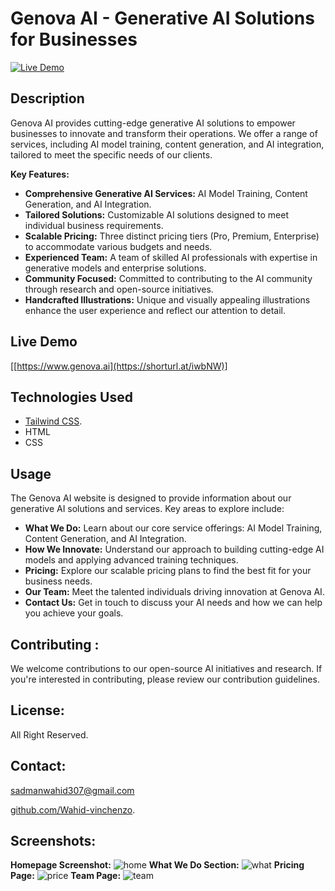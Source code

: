 # Genova AI - Generative AI Solutions for Businesses

[![Live Demo](https://img.shields.io/badge/Live%20Demo-Visit-brightgreen)](https://shorturl.at/iwbNW)  

## Description

Genova AI provides cutting-edge generative AI solutions to empower businesses to innovate and transform their operations.  We offer a range of services, including AI model training, content generation, and AI integration, tailored to meet the specific needs of our clients.

**Key Features:**

*   **Comprehensive Generative AI Services:** AI Model Training, Content Generation, and AI Integration.
*   **Tailored Solutions:** Customizable AI solutions designed to meet individual business requirements.
*   **Scalable Pricing:**  Three distinct pricing tiers (Pro, Premium, Enterprise) to accommodate various budgets and needs.
*   **Experienced Team:**  A team of skilled AI professionals with expertise in generative models and enterprise solutions.
*   **Community Focused:**  Committed to contributing to the AI community through research and open-source initiatives.
*   **Handcrafted Illustrations:** Unique and visually appealing illustrations enhance the user experience and reflect our attention to detail.

## Live Demo

[[https://www.genova.ai](https://shorturl.at/iwbNW)] 
## Technologies Used

*   [Tailwind CSS](https://tailwindcss.com/).
*   HTML
*   CSS
  



## Usage

The Genova AI website is designed to provide information about our generative AI solutions and services.  Key areas to explore include:

*   **What We Do:**  Learn about our core service offerings: AI Model Training, Content Generation, and AI Integration.
*   **How We Innovate:**  Understand our approach to building cutting-edge AI models and applying advanced training techniques.
*   **Pricing:** Explore our scalable pricing plans to find the best fit for your business needs.
*   **Our Team:** Meet the talented individuals driving innovation at Genova AI.
*   **Contact Us:**  Get in touch to discuss your AI needs and how we can help you achieve your goals.

## Contributing :


We welcome contributions to our open-source AI initiatives and research.  If you're interested in contributing, please review our contribution guidelines.

## License:

All Right Reserved.

## Contact:

[sadmanwahid307@gmail.com](mailto:sadmanwahid307@gmail.com)  

[github.com/Wahid-vinchenzo](https://github.com/Wahid-vinchenzo).

## Screenshots:

**Homepage Screenshot:**
![home](https://github.com/user-attachments/assets/8240e6f7-f3f8-418e-85a7-939288adf6e8)
**What We Do Section:**
![what](https://github.com/user-attachments/assets/405387b4-2896-4fca-ba8b-eafc86582f6b)
**Pricing Page:**
![price](https://github.com/user-attachments/assets/1adfcfeb-ef4f-451a-bc26-8b8b5e33571d)
**Team Page:**
![team](https://github.com/user-attachments/assets/8e98333c-e3af-413b-943d-2a68e97d333b)

